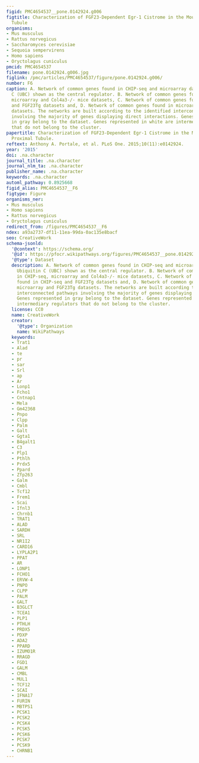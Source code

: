 ```yaml
---
figid: PMC4654537__pone.0142924.g006
figtitle: Characterization of FGF23-Dependent Egr-1 Cistrome in the Mouse Renal Proximal
  Tubule
organisms:
- Mus musculus
- Rattus norvegicus
- Saccharomyces cerevisiae
- Sequoia sempervirens
- Homo sapiens
- Oryctolagus cuniculus
pmcid: PMC4654537
filename: pone.0142924.g006.jpg
figlink: /pmc/articles/PMC4654537/figure/pone.0142924.g006/
number: F6
caption: A. Network of common genes found in CHIP-seq and microarray datasets. Ubiquitin
  C (UBC) shown as the central regulator. B. Network of common genes found in CHIP-seq,
  microarray and Col4a3-/- mice datasets, C. Network of common genes found in CHIP-seq
  and FGF23Tg datasets and, D. Network of common genes found in microarray and FGF23Tg
  datasets. The networks are built according to the identified interconnected pathways
  involving the majority of genes displaying direct interactions. Genes represented
  in gray belong to the dataset. Genes represented in white are intermediary regulators
  that do not belong to the cluster.
papertitle: Characterization of FGF23-Dependent Egr-1 Cistrome in the Mouse Renal
  Proximal Tubule.
reftext: Anthony A. Portale, et al. PLoS One. 2015;10(11):e0142924.
year: '2015'
doi: .na.character
journal_title: .na.character
journal_nlm_ta: .na.character
publisher_name: .na.character
keywords: .na.character
automl_pathway: 0.8925668
figid_alias: PMC4654537__F6
figtype: Figure
organisms_ner:
- Mus musculus
- Homo sapiens
- Rattus norvegicus
- Oryctolagus cuniculus
redirect_from: /figures/PMC4654537__F6
ndex: a93a2737-df11-11ea-99da-0ac135e8bacf
seo: CreativeWork
schema-jsonld:
  '@context': https://schema.org/
  '@id': https://pfocr.wikipathways.org/figures/PMC4654537__pone.0142924.g006.html
  '@type': Dataset
  description: A. Network of common genes found in CHIP-seq and microarray datasets.
    Ubiquitin C (UBC) shown as the central regulator. B. Network of common genes found
    in CHIP-seq, microarray and Col4a3-/- mice datasets, C. Network of common genes
    found in CHIP-seq and FGF23Tg datasets and, D. Network of common genes found in
    microarray and FGF23Tg datasets. The networks are built according to the identified
    interconnected pathways involving the majority of genes displaying direct interactions.
    Genes represented in gray belong to the dataset. Genes represented in white are
    intermediary regulators that do not belong to the cluster.
  license: CC0
  name: CreativeWork
  creator:
    '@type': Organization
    name: WikiPathways
  keywords:
  - Trat1
  - Alad
  - te
  - pr
  - sar
  - Srl
  - ap
  - Ar
  - Lonp1
  - Fcho1
  - Cntnap1
  - Mela
  - Gm42368
  - Pnpo
  - Clpp
  - Palm
  - Galt
  - Ggta1
  - B4galt1
  - C3
  - Plp1
  - Pthlh
  - Prdx5
  - Ppard
  - Zfp263
  - Galm
  - Cmbl
  - Tcf12
  - Frem1
  - Scai
  - Ifnl3
  - Chrnb1
  - TRAT1
  - ALAD
  - SARDH
  - SRL
  - NR1I2
  - CARD16
  - LYPLA2P1
  - PPAT
  - AR
  - LONP1
  - FCHO1
  - ERVW-4
  - PNPO
  - CLPP
  - PALM
  - GALT
  - B3GLCT
  - TCEA1
  - PLP1
  - PTHLH
  - PRDX5
  - PDXP
  - ADA2
  - PPARD
  - IZUMO1R
  - RRAGD
  - FGD1
  - GALM
  - CMBL
  - MUL1
  - TCF12
  - SCAI
  - IFNA17
  - FURIN
  - MBTPS1
  - PCSK1
  - PCSK2
  - PCSK4
  - PCSK5
  - PCSK6
  - PCSK7
  - PCSK9
  - CHRNB1
---
```

